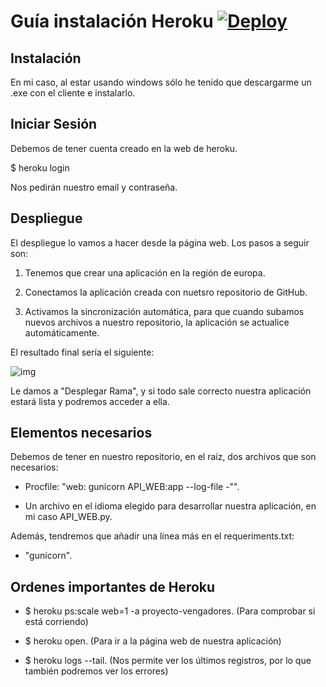 # Guía instalación Heroku [![Deploy](https://www.herokucdn.com/deploy/button.svg)](https://dashboard.heroku.com/apps/proyecto-vengadores/deploy/github)

## Instalación

En mi caso, al estar usando windows sólo he tenido que descargarme un .exe con el cliente e instalarlo.

## Iniciar Sesión

Debemos de tener cuenta creado en la web de heroku.

$ heroku login

Nos pedirán nuestro email y contraseña.

## Despliegue

El despliegue lo vamos a hacer desde la página web. Los pasos a seguir son:

1. Tenemos que crear una aplicación en la región de europa.

2. Conectamos la aplicación creada con nuetsro repositorio de GitHub.

3. Activamos la sincronización automática, para que cuando subamos nuevos archivos a nuestro repositorio, la aplicación se actualice automáticamente.

El resultado final sería el siguiente:

![img](https://github.com/Davidj231996/Proyecto-Vengadores/tree/master/docs/Imagenes/heroku.png)

Le damos a "Desplegar Rama", y si todo sale correcto nuestra aplicación estará lista y podremos acceder a ella.

## Elementos necesarios

Debemos de tener en nuestro repositorio, en el raíz, dos archivos que son necesarios:

- Procfile: "web: gunicorn API_WEB:app --log-file -"".

- Un archivo en el idioma elegido para desarrollar nuestra aplicación, en mi caso API_WEB.py.

Además, tendremos que añadir una línea más en el requeriments.txt:

- "gunicorn".

## Ordenes importantes de Heroku

- $ heroku ps:scale web=1 -a proyecto-vengadores. (Para comprobar si está corriendo)

- $ heroku open. (Para ir a la página web de nuestra aplicación)

- $ heroku logs --tail. (Nos permite ver los últimos registros, por lo que también podremos ver los errores)